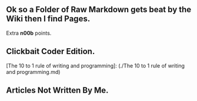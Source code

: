 ## Ok so a Folder of Raw Markdown gets beat by the Wiki then I find Pages.

Extra **n00b** points.

## Clickbait Coder Edition.

[The 10 to 1 rule of writing and programming]: (./The 10 to 1 rule of writing and programming.md)

## Articles Not Written By Me.





